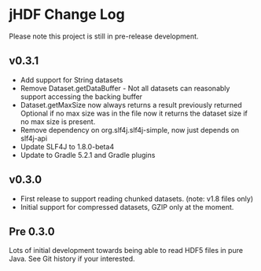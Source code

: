 # jHDF Change Log

Please note this project is still in pre-release development.

## v0.3.1
- Add support for String datasets
- Remove Dataset.getDataBuffer - Not all datasets can reasonably support accessing the backing buffer
- Dataset.getMaxSize now always returns a result previously returned Optional if no max size was in the file now it returns the dataset size if no max size is present.
- Remove dependency on org.slf4j.slf4j-simple, now just depends on slf4j-api
- Update SLF4J to 1.8.0-beta4
- Update to Gradle 5.2.1 and Gradle plugins

## v0.3.0
- First release to support reading chunked datasets. (note: v1.8 files only)
- Initial support for compressed datasets, GZIP only at the moment.

## Pre 0.3.0
Lots of initial development towards being able to read HDF5 files in pure Java. See Git history if your interested.